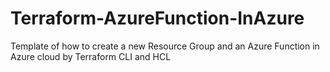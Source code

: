 # Terraform-AzureFunction-InAzure
Template of how to create a new Resource Group and an Azure Function in Azure cloud by Terraform CLI and HCL
